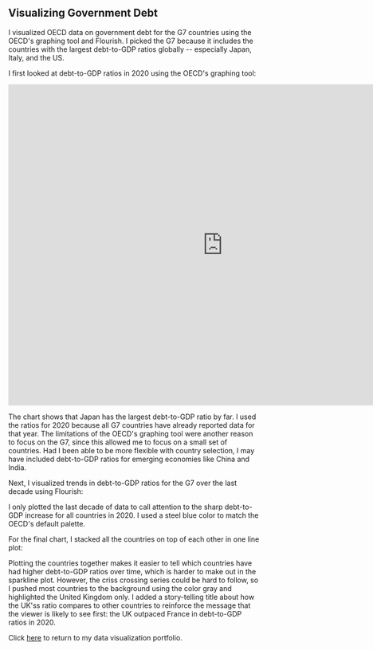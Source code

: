 ## Visualizing Government Debt

I visualized OECD data on government debt for the G7 countries using the OECD's graphing tool and Flourish. I picked the G7 because it includes the countries with the largest debt-to-GDP ratios globally -- especially Japan, Italy, and the US.

I first looked at debt-to-GDP ratios in 2020 using the OECD's graphing tool:

<iframe src="https://data.oecd.org/chart/6Bhv" width="860" height="645" style="border: 0" mozallowfullscreen="true" webkitallowfullscreen="true" allowfullscreen="true"><a href="https://data.oecd.org/chart/6Bhv" target="_blank">OECD Chart: General government debt, Total, % of GDP, Annual, 2020</a></iframe>

The chart shows that Japan has the largest debt-to-GDP ratio by far. I used the ratios for 2020 because all G7 countries have already reported data for that year. The limitations of the OECD's graphing tool were another reason to focus on the G7, since this allowed me to focus on a small set of countries. Had I been able to be more flexible with country selection, I may have included debt-to-GDP ratios for emerging economies like China and India. 

Next, I visualized trends in debt-to-GDP ratios for the G7 over the last decade using Flourish:

<div class="flourish-embed flourish-chart" data-src="visualisation/8550921"><script src="https://public.flourish.studio/resources/embed.js"></script></div>

I only plotted the last decade of data to call attention to the sharp debt-to-GDP increase for all countries in 2020. I used a steel blue color to match the OECD's default palette.

For the final chart, I stacked all the countries on top of each other in one line plot:

<div class="flourish-embed flourish-chart" data-src="visualisation/8559301"><script src="https://public.flourish.studio/resources/embed.js"></script></div>

Plotting the countries together makes it easier to tell which countries have had higher debt-to-GDP ratios over time, which is harder to make out in the sparkline plot. However, the criss crossing series could be hard to follow, so I pushed most countries to the background using the color gray and highlighted the United Kingdom only. I added a story-telling title about how the UK'ss ratio compares to other countries to reinforce the message that the viewer is likely to see first: the UK outpaced France in debt-to-GDP ratios in 2020. 

Click [here](https://emmayeager.github.io/DataVisPortfolio/) to return to my data visualization portfolio.
